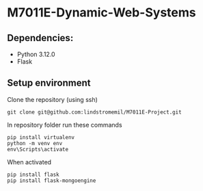 # M7011E-Dynamic-Web-Systems


## Dependencies:
- Python 3.12.0 
- Flask

## Setup environment

Clone the repository (using ssh)

	git clone git@github.com:lindstromemil/M7011E-Project.git

In repository folder run these commands

    pip install virtualenv
    python -m venv env
    env\Scripts\activate

When activated

    pip install flask
    pip install flask-mongoengine


